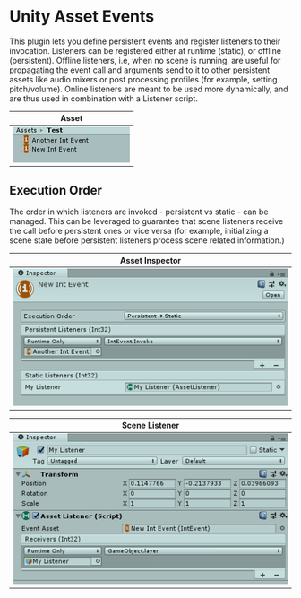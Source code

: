 # Unity Asset Events

This plugin lets you define persistent events and register listeners to their invocation. Listeners can be registered either at runtime (static), or offline (persistent). Offline listeners, i.e, when no scene is running, are useful for propagating the event call and arguments send to it to other persistent assets like audio mixers or post processing profiles (for example, setting pitch/volume). Online listeners are meant to be used more dynamically, and are thus used in combination with a Listener script. 


| Asset |
| ------------- |
| ![](/Screenshots/02.png?raw=true "") |


## Execution Order

The order in which listeners are invoked - persistent vs static - can be managed. This can be leveraged to guarantee that scene listeners receive the call before persistent ones or vice versa (for example, initializing a scene state before persistent listeners process scene related information.)


| Asset Inspector |
| ------------- |
| ![](/Screenshots/01.png?raw=true "")|


| Scene Listener |
| ------------- |
| ![](/Screenshots/03.png?raw=true "")|
